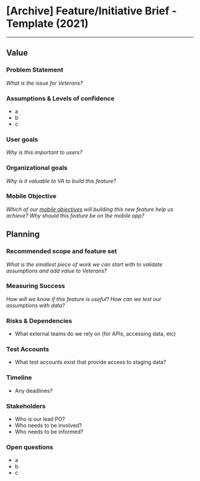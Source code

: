 # [Archive] Feature/Initiative Brief - Template (2021)
-------

## Value

### Problem Statement
_What is the issue for Veterans?_

### Assumptions & Levels of confidence
- a
- b
- c

### User goals
_Why is this important to users?_

### Organizational goals
_Why is it valuable to VA to build this feature?_

### Mobile Objective
_Which of our [mobile objectives](https://github.com/department-of-veterans-affairs/va.gov-team/blob/master/products/va-mobile-app/product/Mobile-Roadmap.md) will building this new feature help us achieve? Why should this feature be on the mobile app?_

## Planning

### Recommended scope and feature set
_What is the smallest piece of work we can start with to validate assumptions and add value to Veterans?_

### Measuring Success
_How will we know if this feature is useful? How can we test our assumptions with data?_

### Risks & Dependencies
- What external teams do we rely on (for APIs, accessing data, etc)

### Test Accounts
- What test accounts exist that provide access to staging data?

### Timeline
- Any deadlines?

### Stakeholders
- Who is our lead PO?
- Who needs to be involved?
- Who needs to be informed?

### Open questions
- a
- b
- c


